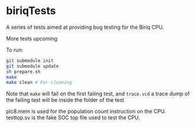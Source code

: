 # biriqTests

A series of tests aimed at providing bug testing for the Biriq CPU.

More tests upcoming

To run:
```Bash
git submodule init 
git submodule update
sh prepare.sh
make
make clean # For cleaning
```

Note that `make` will fail on the first failing test, and `trace.vcd` a trace dump of the failing test will be inside the folder of the test

plc8.mem is used for the population count instruction on the CPU.
testtop.sv is the fake SOC top file used to test the CPU.
